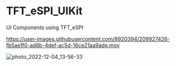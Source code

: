 # TFT_eSPI_UIKit
UI Components using TFT_eSPI


https://user-images.githubusercontent.com/8920394/209927426-fb5ae1f0-ad6b-4def-ac5d-16ce21aa9ade.mov


![photo_2022-12-04_13-56-33](https://user-images.githubusercontent.com/8920394/205486738-e5adbffe-65a4-4aa4-a946-c74acf9bd0ec.jpg)
